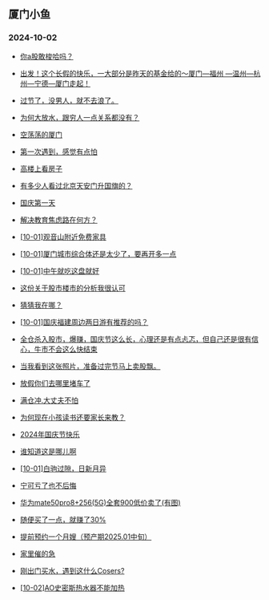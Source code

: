 ## 厦门小鱼 
### 2024-10-02

+ [你a股敢梭哈吗？](http://bbs.xmfish.com/read-htm-tid-18248109.html)

+ [出发！这个长假的快乐，一大部分是昨天的基金给的～厦门—福州 —温州—杭州—宁德—厦门走起！](http://bbs.xmfish.com/read-htm-tid-18248114.html)

+ [过节了，没男人，就不去浪了。](http://bbs.xmfish.com/read-htm-tid-18248190.html)

+ [为何大放水，跟穷人一点关系都没有？](http://bbs.xmfish.com/read-htm-tid-18248093.html)

+ [空荡荡的厦门](http://bbs.xmfish.com/read-htm-tid-18248169.html)

+ [第一次遇到，感觉有点怕](http://bbs.xmfish.com/read-htm-tid-18248194.html)

+ [高楼上看房子](http://bbs.xmfish.com/read-htm-tid-18248185.html)

+ [有多少人看过北京天安门升国旗的？](http://bbs.xmfish.com/read-htm-tid-18248126.html)

+ [国庆第一天](http://bbs.xmfish.com/read-htm-tid-18248167.html)

+ [解决教育焦虑路在何方？](http://bbs.xmfish.com/read-htm-tid-18248133.html)

+ [[10-01]观音山附近免费家具](http://bbs.xmfish.com/read-htm-tid-18248135.html)

+ [[10-01]厦门城市综合体还是太少了，要再开多一点](http://bbs.xmfish.com/read-htm-tid-18248191.html)

+ [[10-01]中午就吃这盘就好](http://bbs.xmfish.com/read-htm-tid-18248134.html)

+ [这份关于股市楼市的分析我很认可](http://bbs.xmfish.com/read-htm-tid-18248188.html)

+ [猜猜我在哪？](http://bbs.xmfish.com/read-htm-tid-18248168.html)

+ [[10-01]国庆福建周边两日游有推荐的吗？](http://bbs.xmfish.com/read-htm-tid-18248143.html)

+ [全仓杀入股市，爆赚，国庆节这么长，心理还是有点忐忑，但自己还是很有信心，牛市不会这么快结束](http://bbs.xmfish.com/read-htm-tid-18248159.html)

+ [当我看到这张照片，准备过完节马上卖股飘。](http://bbs.xmfish.com/read-htm-tid-18248171.html)

+ [放假你们去哪里堵车了](http://bbs.xmfish.com/read-htm-tid-18248166.html)

+ [满仓冲.大丈夫不怕](http://bbs.xmfish.com/read-htm-tid-18248219.html)

+ [为何现在小孩读书还要家长来教？](http://bbs.xmfish.com/read-htm-tid-18248209.html)

+ [2024年国庆节快乐](http://bbs.xmfish.com/read-htm-tid-18248225.html)

+ [谁知道这是哪儿啊](http://bbs.xmfish.com/read-htm-tid-18248274.html)

+ [[10-01]白驹过隙，日新月异](http://bbs.xmfish.com/read-htm-tid-18248176.html)

+ [宁可亏了也不后悔](http://bbs.xmfish.com/read-htm-tid-18248217.html)

+ [华为mate50pro8+256(5G)全套900低价卖了(有图)](http://bbs.xmfish.com/read-htm-tid-18248203.html)

+ [随便买了一点，就赚了30%](http://bbs.xmfish.com/read-htm-tid-18248256.html)

+ [提前预约一个月嫂（预产期2025.01中旬）](http://bbs.xmfish.com/read-htm-tid-18248243.html)

+ [家里催的急](http://bbs.xmfish.com/read-htm-tid-18248259.html)

+ [刚出门买水，遇到这什么Cosers?](http://bbs.xmfish.com/read-htm-tid-18248333.html)

+ [[10-02]AO史密斯热水器不能加热](http://bbs.xmfish.com/read-htm-tid-18248271.html)

